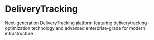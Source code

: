 # DeliveryTracking
Next-generation DeliveryTracking platform featuring deliverytracking-optimization technology and advanced enterprise-grade for modern infrastructure
